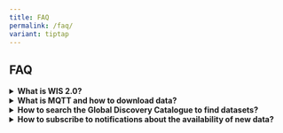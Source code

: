 ```yaml
---
title: FAQ
permalink: /faq/
variant: tiptap
---
```

<h2>FAQ</h2>
<p></p>
<div data-type="detailGroup" class="isomer-accordion isomer-accordion-white">
<details class="isomer-details">
<summary><strong>What is WIS 2.0?</strong>
</summary>
<div data-type="detailsContent" class="isomer-details-content">
<p>WIS2 has been designed to meet the shortfalls of the current WIS and GTS,
support Resolution 1 (Cg-Ext(2021)) – WMO Unified Policy for the International
Exchange of Earth System Data (<em><a href="https://library.wmo.int/idurl/4/57850" rel="noopener noreferrer nofollow" target="_blank"><u>World Meteorological Congress: Abridged Final Report of the Extraordinary Session</u></a></em> (WMO-No.
1281)), support the Global Basic Observing Network (GBON) and meet the
demand for high data volume, variety, velocity and veracity.</p>
<p>WIS2 technical framework is based around three foundational pillars: leveraging
open standards, simpler data exchange and cloud-ready solutions.</p>
<p></p>
<p>For further information please visit the <a href="https://github.com/wmo-im" rel="noopener noreferrer nofollow" target="_blank">github.com/wmo-im</a>
</p>
</div>
</details>
<details class="isomer-details">
<summary><strong>What is MQTT and how to download data?</strong>
</summary>
<div data-type="detailsContent" class="isomer-details-content">
<p>MQTT (Message Queuing Telemetry Transport) is a lightweight messaging
protocol designed for efficient communication in IoT and M2M applications.
MQTT uses a publish/subscribe model where clients publish messages to topics
and subscribe to topics to receive messages.</p>
<p></p>
<p>In order to download the data, you will require an MQTT client or use
a programming library for your preferred language (e.g., Paho for Python
or Java). Some readily available MQTT clients are MQTT explorer and MQTT.fx.</p>
<p></p>
<p>You will be required to enter the global broker's address and port, provide
credentials if required, and subscribe to the topics of interest. Please
read below on how to search and find relevant datasets of interest.</p>
</div>
</details>
<details class="isomer-details">
<summary><strong>How to search the Global Discovery Catalogue to find datasets?</strong>
</summary>
<div data-type="detailsContent" class="isomer-details-content">
<p>The first step is to determine which dataset or datasets contains the
data that you need.</p>
<p></p>
<p>To do this, you may browse and search for discovery metadata, using keywords,
geographic area of interest, temporal information, or free text, provided
by the Global Discovery Catalogue. Discovery metadata follows a standard
scheme (see Manual on WIS, Volume II – Appendix F: WMO Core Metadata Profile).</p>
<p></p>
<p>A key component of dataset records in the Global Discovery Catalogue is
that of "actionable" links. A dataset record provides one to many links
that clearly identify the nature and purpose of the link (informational,
direct download, API, subscription) so that the data consumer can interact
with the data accordingly. For example, a dataset record may include a
link to subscribe to notifications (see below: How to subscribe to notifications
about the availability of new data) about the data, or an API, or an offline
archive retrieval service.</p>
<p></p>
<p>The Global Discovery Catalogue is accessible via an API and provides a
low barrier mechanism. Internet search engines are able to index the discovery
metadata in the Global Discovery Catalogue, thereby providing data consumers
with an alternative means to search for WIS2 data.</p>
</div>
</details>
<details class="isomer-details">
<summary><strong>How to subscribe to notifications about the availability of new data?</strong>
</summary>
<div data-type="detailsContent" class="isomer-details-content">
<p>WIS2 provides notifications about updates to datasets; for example, when
a new observation record from an automatic weather station is added to
a dataset of surface observations. Notifications are published on message
brokers. Where data consumers need to use data rapidly once it has been
published (such as input to a weather prediction model), they should subscribe
to one or more Global Broker to get notifications messages using Message
Queuing Telemetry Transport (MQTT) protocol.</p>
<p>In WIS2, notifications are republished by Global Brokers to ensure resilient
distribution. Consequently, there will be multiple places where one can
subscribe. Data consumers requiring real-time notifications must subscribe
to Global Brokers. A data consumer should subscribe to more than one Global
Broker, thereby ensuring that notifications continue to be received if
a Global Broker instance fails.</p>
<p>A dataset in WIS2 is associated with a unique <em>topic</em>. Notifications
about updates to a dataset are published to the associated topic. Topics
are organized according to a standard scheme (see the <em>Manual on WIS</em>,
Volume II - Appendix D: WIS2 Topic Hierarchy).</p>
<p>A data consumer can find the appropriate topic to subscribe to either
by searching the Global Discovery Catalogue, using an Internet search engine,
or by browsing the topic hierarchy on a Message Broker.</p>
<p>WIS2 uses Global Caches to distribute core data, as defined in the Unified
Data Policy (Resolution 1 (Cg-Ext (2021))). Each Global Cache republishes
core data on its own highly available data server and publishes a new notification
message advertising the availability of that data from the Global Cache
location.</p>
<p>Notifications from WIS2 Nodes and Global Caches are published on different
topics: The root topic used by WIS2 Nodes is <code>origin</code>, while
the root topic used by Global Caches is <code>cache</code>. Other than the
root, the topic hierarchy is identical. For example, for synoptic weather
observations published by Environment Canada:</p>
<ul>
<li>
<p>Environment and Climate Change Canada, Meteorological Service of Canada’s
WIS2 Node publishes to: <code>origin/a/wis2/ca-eccc-msc/data/core/weather/surface-based-observations/synop</code>
</p>
</li>
<li>
<p>Global Caches publish to: <code>cache/a/wis2/ca-eccc-msc/data/core/weather/surface-based-observations/synop</code>
</p>
</li>
</ul>
<p>As per clause 3.2.13 of the <em>Manual on WIS</em>, Volume II, data consumers
should access core data from the Global Caches. Consequently, they need
to subscribe to the <code>cache</code> topic hierarchy to receive the notifications
from Global Caches, each of which provides a link (that is, URL) to download
from the respective Global Cache’s data server.</p>
</div>
</details>
</div>
<p></p>